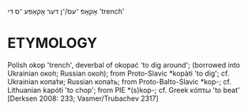 אָקאָפּ
־עס/־ן
דער
אָקאָפּע
־ס
די
'trench'

ETYMOLOGY
===========
Polish okop 'trench', deverbal of okopać 'to dig around'; (borrowed into Ukrainian око́п; Russian око́п); from Proto-Slavic *kopàti 'to dig'; cf. Ukrainian копа́ти; Russian копа́ть; from Proto-Balto-Slavic *kop-; cf. Lithuanian kapóti 'to chop'; from PIE *(s)kop-; cf. Greek  κόπτω 'to beat'
[Derksen 2008: 233; Vasmer/Trubachev 2317]